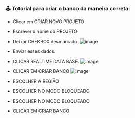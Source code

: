 
  ### 🕹️ Totorial para criar o banco da maneira correta:
  
  - Clicar em CRIAR NOVO PROJETO
  - Escrever o nome do PROJETO.
  - Deixar CHEKBOX desmarcado.
  ![image](https://user-images.githubusercontent.com/60610011/205065174-4ba88ab6-9a50-4167-911c-c12df031c7ac.png)
  - Enviar esses dados.
  
  - CLICAR REALTIME DATA BASE.
  ![image](https://user-images.githubusercontent.com/60610011/205066485-7fdb767b-0f68-4370-a465-fa3f1f452e57.png)

  - CLICAR EM CRIAR BANCO
  ![image](https://user-images.githubusercontent.com/60610011/205067387-82041ff7-aefe-4f81-8b6a-e39b59a5c8d6.png)
  
  - ESCOLHER A REGIÃO
  - ESCOLHER NO MODO BLOQUEADO
  - ESCOLHER NO MODO BLOQUEADO
  - CLICAR EM CRIAR BANCO



